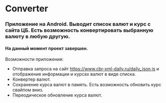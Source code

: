 # Converter
### Приложение на Android. Выводит список валют и курс с сайта ЦБ. Есть возможность конвертировать выбранную валюту в любую другую.
#### На данный момент проект завершен.

Возможности приложения:
  - Отправка запроса на сайт https://www.cbr-xml-daily.ru/daily_json.js и отображение информации и курсах валют в виде списка.
  - Конвертер валют.
  - Сохранение курса валют в память. Есть возможность обновить курс свайпом вниз.
  - Переодическое обновление курса валют.
